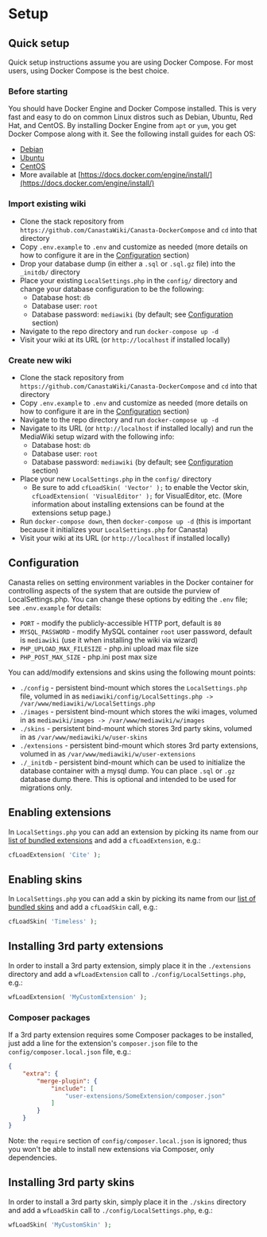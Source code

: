 # Setup

## Quick setup
Quick setup instructions assume you are using Docker Compose. For most users, using Docker Compose is the best choice.

### Before starting
You should have Docker Engine and Docker Compose installed. This is very fast and easy to do on common Linux distros such as Debian, Ubuntu, Red Hat, and CentOS. By installing Docker Engine from `apt` or `yum`, you get Docker Compose along with it. See the following install guides for each OS:

* [Debian](https://docs.docker.com/engine/install/debian/)
* [Ubuntu](https://docs.docker.com/engine/install/ubuntu/)
* [CentOS](https://docs.docker.com/engine/install/centos/)
* More available at [https://docs.docker.com/engine/install/](https://docs.docker.com/engine/install/)

### Import existing wiki
* Clone the stack repository from `https://github.com/CanastaWiki/Canasta-DockerCompose` and `cd` into that directory
* Copy `.env.example` to `.env` and customize as needed (more details on how to configure it are in the [Configuration](#Configuration) section)
* Drop your database dump (in either a `.sql` or `.sql.gz` file) into the `_initdb/` directory
* Place your existing `LocalSettings.php` in the `config/` directory and change your database configuration to be the following:
  * Database host: `db`
  * Database user: `root`
  * Database password: `mediawiki` (by default; see [Configuration](#Configuration) section)
* Navigate to the repo directory and run `docker-compose up -d`
* Visit your wiki at its URL (or `http://localhost` if installed locally)

### Create new wiki
* Clone the stack repository from `https://github.com/CanastaWiki/Canasta-DockerCompose` and `cd` into that directory
* Copy `.env.example` to `.env` and customize as needed (more details on how to configure it are in the [Configuration](#Configuration) section)
* Navigate to the repo directory and run `docker-compose up -d`
* Navigate to its URL (or `http://localhost` if installed locally) and run the MediaWiki setup wizard with the following info:
  * Database host: `db`
  * Database user: `root`
  * Database password: `mediawiki` (by default; see [Configuration](#Configuration) section)
* Place your new `LocalSettings.php` in the `config/` directory
  * Be sure to add `cfLoadSkin( 'Vector' );` to enable the Vector skin, `cfLoadExtension( 'VisualEditor' );` for VisualEditor, etc. (More information about installing extensions can be found at the extensions setup page.)
* Run `docker-compose down`, then `docker-compose up -d` (this is important because it initializes your `LocalSettings.php` for Canasta)
* Visit your wiki at its URL (or `http://localhost` if installed locally)

## Configuration
Canasta relies on setting environment variables in the Docker container for controlling
aspects of the system that are outside the purview of LocalSettings.php. You can change
these options by editing the `.env` file; see `.env.example` for details:

* `PORT` - modify the publicly-accessible HTTP port, default is `80`
* `MYSQL_PASSWORD` - modify MySQL container `root` user password, default is `mediawiki`
(use it when installing the wiki via wizard)
* `PHP_UPLOAD_MAX_FILESIZE` - php.ini upload max file size
* `PHP_POST_MAX_SIZE` - php.ini post max size

You can add/modify extensions and skins using the following mount points:

* `./config` - persistent bind-mount which stores the `LocalSettings.php` file,
volumed in as `mediawiki/config/LocalSettings.php -> /var/www/mediawiki/w/LocalSettings.php`
* `./images` - persistent bind-mount which stores the wiki images,
volumed in as `mediawiki/images -> /var/www/mediawiki/w/images`
* `./skins` - persistent bind-mount which stores 3rd party skins,
volumed in as `/var/www/mediawiki/w/user-skins`
* `./extensions` - persistent bind-mount which stores 3rd party extensions,
volumed in as `/var/www/mediawiki/w/user-extensions`
* `./_initdb` - persistent bind-mount which can be used to initialize the database container
with a mysql dump. You can place `.sql` or `.gz` database dump there. This is optional and
intended to be used for migrations only.

## Enabling extensions
In `LocalSettings.php` you can add an extension by picking its name from our [list of bundled extensions](https://canasta.wiki/documentation/#extensions-included-in-canasta) and add a `cfLoadExtension`, e.g.:

```php
cfLoadExtension( 'Cite' );
```

## Enabling skins
In `LocalSettings.php` you can add a skin by picking its name from our [list of bundled skins](https://canasta.wiki/documentation/#skins-included-in-canasta) and add a `cfLoadSkin` call, e.g.:

```php
cfLoadSkin( 'Timeless' );
```

## Installing 3rd party extensions
In order to install a 3rd party extension, simply place it in the `./extensions`
directory and add a `wfLoadExtension` call to `./config/LocalSettings.php`, e.g.:

```php
wfLoadExtension( 'MyCustomExtension' );
```

### Composer packages
If a 3rd party extension requires some Composer packages to be installed, just
add a line for the extension's `composer.json` file to the
`config/composer.local.json` file, e.g.:

```json
{
	"extra": {
		"merge-plugin": {
			"include": [
				"user-extensions/SomeExtension/composer.json"
			]
		}
	}
}
```

Note: the `require` section of `config/composer.local.json` is ignored; thus
you won't be able to install new extensions via Composer, only dependencies.

## Installing 3rd party skins
In order to install a 3rd party skin, simply place it in the `./skins`
directory and add a `wfLoadSkin` call to `./config/LocalSettings.php`, e.g.:

```php
wfLoadSkin( 'MyCustomSkin' );
```
